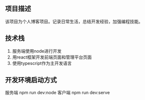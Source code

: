 ## 项目描述
该项目为个人博客项目。记录日常生活，总结开发经验，加强编程技能。

## 技术栈
1. 服务端使用node进行开发
2. 用react框架开发前端页面和管理平台页面
3. 使用typescript作为主开发语言

## 开发环境启动方式
服务端 npm run dev:node
客户端 npm run dev:serve